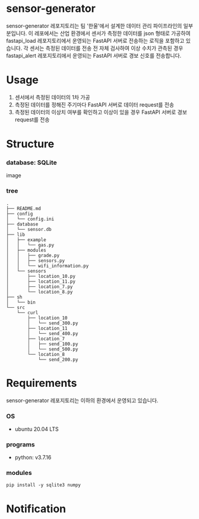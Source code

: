 # sensor-generator
sensor-generator 레포지토리는 팀 '한울'에서 설계한 데이터 관리 파이프라인의 일부분입니다. 이 레포에서는 산업 환경에서 센서가 측정한 데이터를 json 형태로 가공하여 fastapi_load 레포지토리에서 운영되는 FastAPI 서버로 전송하는 로직을 포함하고 있습니다. 각 센서는 측정된 데이터를 전송 전 자체 검사하여 이상 수치가 관측된 경우 fastapi_alert 레포지토리에서 운영되는 FastAPI 서버로 경보 신호를 전송합니다.

# Usage
1. 센서에서 측정된 데이터의 1차 가공
2. 측정된 데이터를 정해진 주기마다 FastAPI 서버로 데이터 request를 전송
3. 측정된 데이터의 이상치 여부를 확인하고 이상이 있을 경우 FastAPI 서버로 경보 request를 전송

# Structure
### database: SQLite
image

### tree
```
.
├── README.md
├── config
│   └── config.ini
├── database
│   └── sensor.db
├── lib
│   ├── example
│   │   └── gas.py
│   ├── modules
│   │   ├── grade.py
│   │   ├── sensors.py
│   │   └── wifi_information.py
│   └── sensors
│       ├── location_10.py
│       ├── location_11.py
│       ├── location_7.py
│       └── location_8.py
├── sh
│   └── bin
└── src
    └── curl
        ├── location_10
        │   └── send_300.py
        ├── location_11
        │   └── send_400.py
        ├── location_7
        │   ├── send_100.py
        │   └── send_500.py
        └── location_8
            └── send_200.py
```

# Requirements
sensor-generator 레포지토리는 이하의 환경에서 운영되고 있습니다.
### OS
- ubuntu 20.04 LTS
### programs
- python: v3.7.16
### modules
```
pip install -y sqlite3 numpy
```

# Notification
